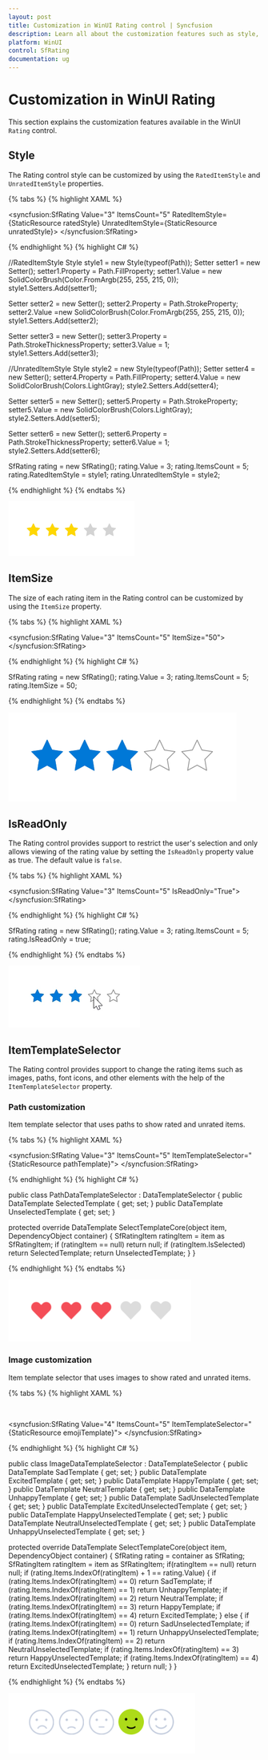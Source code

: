 ```yaml
---
layout: post
title: Customization in WinUI Rating control | Syncfusion
description: Learn all about the customization features such as style, item size, read-only, and template in Syncfusion WinUI Rating (SfRating) control here.
platform: WinUI
control: SfRating
documentation: ug
---
```


# Customization in WinUI Rating

This section explains the customization features available in the WinUI `Rating` control.

## Style

The Rating control style can be customized by using the `RatedItemStyle` and `UnratedItemStyle` properties.

{% tabs %}
{% highlight XAML %}

<ResourceDictionary>
 <Style TargetType="Path" x:Key="ratedStyle">
    <Setter Property="Fill" Value="#FFD700"/>
    <Setter Property="Stroke" Value="#FFD700"/>
    <Setter Property="StrokeThickness" Value="1"/>
 </Style>
 <Style TargetType="Path" x:Key="unratedStyle">   
    <Setter Property="Fill" Value="LightGray"/>
    <Setter Property="Stroke" Value="LightGray"/>
    <Setter Property="StrokeThickness" Value="1"/>
 </Style>
</ResourceDictionary>

<syncfusion:SfRating Value="3"
      ItemsCount="5" RatedItemStyle={StaticResource ratedStyle}
      UnratedItemStyle={StaticResource unratedStyle}>
</syncfusion:SfRating>

{% endhighlight %}
{% highlight C# %}

//RatedItemStyle
Style style1 = new Style(typeof(Path));
Setter setter1 = new Setter();
setter1.Property = Path.FillProperty;
setter1.Value = new SolidColorBrush(Color.FromArgb(255, 255, 215, 0));
style1.Setters.Add(setter1);

Setter setter2 = new Setter();
setter2.Property = Path.StrokeProperty;
setter2.Value =new SolidColorBrush(Color.FromArgb(255, 255, 215, 0));
style1.Setters.Add(setter2);

Setter setter3 = new Setter();
setter3.Property = Path.StrokeThicknessProperty;
setter3.Value = 1;
style1.Setters.Add(setter3);

//UnratedItemStyle
Style style2 = new Style(typeof(Path));
Setter setter4 = new Setter();
setter4.Property = Path.FillProperty;
setter4.Value = new SolidColorBrush(Colors.LightGray);
style2.Setters.Add(setter4);

Setter setter5 = new Setter();
setter5.Property = Path.StrokeProperty;
setter5.Value = new SolidColorBrush(Colors.LightGray);
style2.Setters.Add(setter5);

Setter setter6 = new Setter();
setter6.Property = Path.StrokeThicknessProperty;
setter6.Value = 1;
style2.Setters.Add(setter6);

SfRating rating = new SfRating();
rating.Value = 3;
rating.ItemsCount = 5;
rating.RatedItemStyle = style1;
rating.UnratedItemStyle = style2;

{% endhighlight %}
{% endtabs %}

![Style customization in WinUI Rating control](Rating_images/winui_rating_style.png)

## ItemSize 

The size of each rating item in the Rating control can be customized by using the `ItemSize` property.

{% tabs %}
{% highlight XAML %}

<syncfusion:SfRating Value="3"
     ItemsCount="5" ItemSize="50">
</syncfusion:SfRating>

{% endhighlight %}
{% highlight C# %}

SfRating rating = new SfRating();
rating.Value = 3;
rating.ItemsCount = 5;
rating.ItemSize = 50;

{% endhighlight %}
{% endtabs %}

![Size customization in WinUI Rating control](Rating_images/winui_rating_itemsize.png)

## IsReadOnly

The Rating control provides support to restrict the user's selection and only allows viewing of the rating value by setting the `IsReadOnly` property value as true. The default value is `false`.

{% tabs %}
{% highlight XAML %}

<syncfusion:SfRating Value="3"
     ItemsCount="5" IsReadOnly="True">
</syncfusion:SfRating>

{% endhighlight %}
{% highlight C# %}

SfRating rating = new SfRating();
rating.Value = 3;
rating.ItemsCount = 5;
rating.IsReadOnly = true;

{% endhighlight %}
{% endtabs %}

![Read-only state in WinUI Rating control](Rating_images/winui_rating_readonly.png)

## ItemTemplateSelector

The Rating control provides support to change the rating items such as images, paths, font icons, and other elements with the help of the `ItemTemplateSelector` property.

### Path customization

Item template selector that uses paths to show rated and unrated items.

{% tabs %}
{% highlight XAML %}

<ResourceDictionary>
  <ResourceDictionary.ThemeDictionaries>
    <ResourceDictionary x:Key="Light">
      <SolidColorBrush x:Key="FillColor" Color="#DCDCDC"/>
    </ResourceDictionary>
    <ResourceDictionary x:Key="Dark">
      <SolidColorBrush x:Key="FillColor" Color="#474747"/>
    </ResourceDictionary>
  </ResourceDictionary.ThemeDictionaries>
  <DataTemplate x:Key="selectedTemplate">
    <Viewbox>
      <Path Margin="4" Fill="#F44D57" Data="M16.2551 1.76462L16.2552 1.76479C16.6493 2.16617 16.9623 2.64325 17.1761 3.16901C17.3899 3.69479 17.5 4.25866 17.5 4.82833C17.5 5.39799 17.3899 5.96186 17.1761 6.48764C16.9623 7.0134 16.6493 7.49048 16.2552 7.89187L16.2551 7.89195L15.3424 8.82219L8.99977 15.2861L2.65718 8.82219L1.74439 7.89195C0.94868 7.08101 0.5 5.97917 0.5 4.82833C0.5 3.67748 0.94868 2.57564 1.74439 1.7647C2.53979 0.954092 3.61655 0.500469 4.73725 0.500469C5.85795 0.500469 6.9347 0.954092 7.7301 1.7647L8.64288 2.69495C8.73691 2.79077 8.86552 2.84476 8.99977 2.84476C9.13402 2.84476 9.26263 2.79077 9.35666 2.69495L10.2694 1.7647L10.2695 1.76462C10.6634 1.36307 11.1304 1.04504 11.6438 0.828245C12.1572 0.611455 12.7072 0.5 13.2623 0.5C13.8174 0.5 14.3674 0.611454 14.8807 0.828245C15.3941 1.04504 15.8612 1.36307 16.2551 1.76462Z"/>
    </Viewbox>
  </DataTemplate>
  <DataTemplate x:Key="unselectedTemplate">
    <Viewbox>
      <Path Margin="4" Fill="{ThemeResource FillColor}" Data="M16.612 1.41452C16.1722 0.966073 15.65 0.610337 15.0752 0.367629C14.5005 0.124922 13.8844 0 13.2623 0C12.6401 0 12.0241 0.124922 11.4493 0.367629C10.8746 0.610337 10.3524 0.966073 9.91255 1.41452L8.99977 2.34476L8.08699 1.41452C7.19858 0.509117 5.99364 0.0004693 4.73725 0.000469309C3.48085 0.000469319 2.27591 0.509117 1.38751 1.41452C0.499101 2.31992 9.36088e-09 3.5479 0 4.82833C-9.36088e-09 6.10875 0.499101 7.33674 1.38751 8.24214L2.30029 9.17238L8.99977 16L15.6992 9.17238L16.612 8.24214C17.0521 7.79391 17.4011 7.26171 17.6393 6.67596C17.8774 6.0902 18 5.46237 18 4.82833C18 4.19428 17.8774 3.56645 17.6393 2.9807C17.4011 2.39494 17.0521 1.86275 16.612 1.41452Z"/>
    </Viewbox>
  </DataTemplate>
  <local:PathDataTemplateSelector x:Key="pathTemplate"
      SelectedTemplate="{StaticResource selectedTemplate}"
      UnselectedTemplate="{StaticResource unselectedTemplate}"/>
</ResourceDictionary>

<syncfusion:SfRating Value="3" ItemsCount="5"
     ItemTemplateSelector="{StaticResource pathTemplate}">
</syncfusion:SfRating>

{% endhighlight %}
{% highlight C# %}

public class PathDataTemplateSelector : DataTemplateSelector
{
  public DataTemplate SelectedTemplate { get; set; }
  public DataTemplate UnselectedTemplate { get; set; }

   protected override DataTemplate SelectTemplateCore(object item, DependencyObject container)
  {
    SfRatingItem ratingItem = item as SfRatingItem;
    if (ratingItem == null)
        return null;
    if (ratingItem.IsSelected)
        return SelectedTemplate;
    return UnselectedTemplate;
  }
}

{% endhighlight %}
{% endtabs %}

![Path template in WinUI Rating control](Rating_images/winui_rating_path.png)

### Image customization

Item template selector that uses images to show rated and unrated items.

{% tabs %}
{% highlight XAML %}

<ResourceDictionary>
  <DataTemplate x:Key="sadSelectedTemplate">
     <Grid Margin="3">
         <Image Source="/Assets/Rating/SadSelected.png"/>
     </Grid>
  </DataTemplate>
  <DataTemplate x:Key="sadUnselectedTemplate">
     <Grid Margin="3">     
         <Image Source="/Assets/Rating/SadUnselected.png"/>     
     </Grid>
  </DataTemplate>
  <DataTemplate x:Key="unhappySelectedTemplate">
     <Grid Margin="3">
         <Image Source="/Assets/Rating/UnhappySelected.png"/>
     </Grid>
  </DataTemplate>
  <DataTemplate x:Key="unhappyUnselectedTemplate">
     <Grid Margin="3">
         <Image Source="/Assets/Rating/UnhappyUnselected.png"/>
     </Grid>
  </DataTemplate>
  <DataTemplate x:Key="neutralSelectedTemplate">
     <Grid Margin="3">
         <Image Source="/Assets/Rating/NeutralSelected.png"/>
     </Grid>
  </DataTemplate>
  <DataTemplate x:Key="neutralUnselectedTemplate">
     <Grid Margin="3">
         <Image Source="/Assets/Rating/NeutralUnselected.png"/>
     </Grid>
  </DataTemplate>
  <DataTemplate x:Key="happySelectedTemplate">
     <Grid Margin="3">
         <Image Source="/Assets/Rating/HappySelected.png"/>
     </Grid>
  </DataTemplate>
  <DataTemplate x:Key="happyUnselectedTemplate">
     <Grid Margin="3">
         <Image Source="/Assets/Rating/HappyUnselected.png"/>
     </Grid>
  </DataTemplate>
  <DataTemplate x:Key="excitedSelectedTemplate">
     <Grid Margin="3">
         <Image Source="/Assets/Rating/ExcitedSelected.png"/>
     </Grid>
  </DataTemplate>
  <DataTemplate x:Key="excitedUnselectedTemplate">
     <Grid Margin="3">
         <Image Source="/Assets/Rating/ExcitedUnselected.png"/>
     </Grid>
  </DataTemplate>
  <local:ImageDataTemplateSelector x:Key="emojiTemplate"
         SadTemplate="{StaticResource sadSelectedTemplate}"                             
         SadUnselectedTemplate="{StaticResource sadUnselectedTemplate}"
         UnhappyTemplate="{StaticResource unhappySelectedTemplate}"
         UnhappyUnselectedTemplate="{StaticResource unhappyUnselectedTemplate}"
         NeutralTemplate="{StaticResource neutralSelectedTemplate}"
         NeutralUnselectedTemplate="{StaticResource neutralUnselectedTemplate}"
         HappyTemplate="{StaticResource happySelectedTemplate}"
         HappyUnselectedTemplate="{StaticResource happyUnselectedTemplate}"
         ExcitedTemplate="{StaticResource excitedSelectedTemplate}"
         ExcitedUnselectedTemplate="{StaticResource excitedUnselectedTemplate}"/>
</ResourceDictionary>
  
<syncfusion:SfRating Value="4" ItemsCount="5"
     ItemTemplateSelector="{StaticResource emojiTemplate}">
</syncfusion:SfRating>

{% endhighlight %}
{% highlight C# %}

public class ImageDataTemplateSelector : DataTemplateSelector
{
   public DataTemplate SadTemplate { get; set; }
   public DataTemplate ExcitedTemplate { get; set; }
   public DataTemplate HappyTemplate { get; set; }
   public DataTemplate NeutralTemplate { get; set; }
   public DataTemplate UnhappyTemplate { get; set; }
   public DataTemplate SadUnselectedTemplate { get; set; }
   public DataTemplate ExcitedUnselectedTemplate { get; set; }
   public DataTemplate HappyUnselectedTemplate { get; set; }
   public DataTemplate NeutralUnselectedTemplate { get; set; }
   public DataTemplate UnhappyUnselectedTemplate { get; set; }
        
   protected override DataTemplate SelectTemplateCore(object item, DependencyObject container)
  {
    SfRating rating = container as SfRating; 
    SfRatingItem ratingItem = item as SfRatingItem; 
    if(ratingItem == null)
       return null;
    if (rating.Items.IndexOf(ratingItem) + 1 == rating.Value)
    {
      if (rating.Items.IndexOf(ratingItem) == 0)
          return SadTemplate;
      if (rating.Items.IndexOf(ratingItem) == 1)
          return UnhappyTemplate;
      if (rating.Items.IndexOf(ratingItem) == 2)
          return NeutralTemplate;
      if (rating.Items.IndexOf(ratingItem) == 3)
          return HappyTemplate;
      if (rating.Items.IndexOf(ratingItem) == 4)
          return ExcitedTemplate;
    }
    else
    {
      if (rating.Items.IndexOf(ratingItem) == 0)
          return SadUnselectedTemplate;
      if (rating.Items.IndexOf(ratingItem) == 1)
          return UnhappyUnselectedTemplate;
      if (rating.Items.IndexOf(ratingItem) == 2)
          return NeutralUnselectedTemplate;
      if (rating.Items.IndexOf(ratingItem) == 3)
          return HappyUnselectedTemplate;
      if (rating.Items.IndexOf(ratingItem) == 4)
          return ExcitedUnselectedTemplate;
    }
    return null; 
  }
}

{% endhighlight %}
{% endtabs %}

![Image template in WinUI Rating control](Rating_images/winui_rating_emoji.png)

